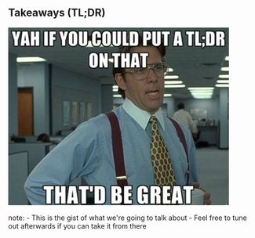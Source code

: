 ##  Takeaways (TL;DR)

![TLDR Please](img/memetldr.jpg)

note:
    - This is the gist of what we're going to talk about
    - Feel free to tune out afterwards if you can take it from there

